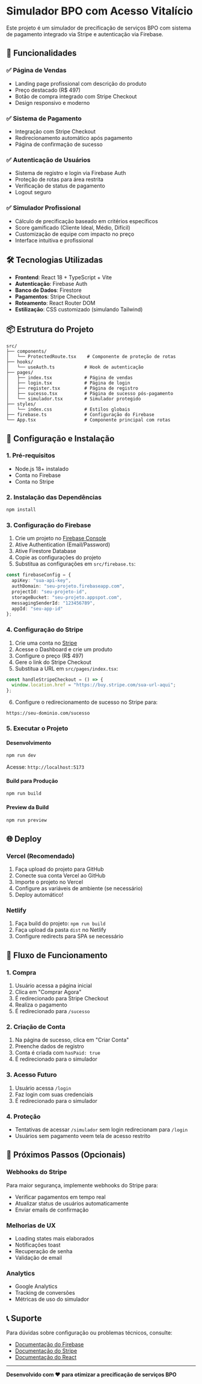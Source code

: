 # Simulador BPO com Acesso Vitalício

Este projeto é um simulador de precificação de serviços BPO com sistema de pagamento integrado via Stripe e autenticação via Firebase.

## 🚀 Funcionalidades

### ✅ Página de Vendas
- Landing page profissional com descrição do produto
- Preço destacado (R$ 497)
- Botão de compra integrado com Stripe Checkout
- Design responsivo e moderno

### ✅ Sistema de Pagamento
- Integração com Stripe Checkout
- Redirecionamento automático após pagamento
- Página de confirmação de sucesso

### ✅ Autenticação de Usuários
- Sistema de registro e login via Firebase Auth
- Proteção de rotas para área restrita
- Verificação de status de pagamento
- Logout seguro

### ✅ Simulador Profissional
- Cálculo de precificação baseado em critérios específicos
- Score gamificado (Cliente Ideal, Médio, Difícil)
- Customização de equipe com impacto no preço
- Interface intuitiva e profissional

## 🛠️ Tecnologias Utilizadas

- **Frontend**: React 18 + TypeScript + Vite
- **Autenticação**: Firebase Auth
- **Banco de Dados**: Firestore
- **Pagamentos**: Stripe Checkout
- **Roteamento**: React Router DOM
- **Estilização**: CSS customizado (simulando Tailwind)

## 📦 Estrutura do Projeto

```
src/
├── components/
│   └── ProtectedRoute.tsx    # Componente de proteção de rotas
├── hooks/
│   └── useAuth.ts           # Hook de autenticação
├── pages/
│   ├── index.tsx            # Página de vendas
│   ├── login.tsx            # Página de login
│   ├── register.tsx         # Página de registro
│   ├── sucesso.tsx          # Página de sucesso pós-pagamento
│   └── simulador.tsx        # Simulador protegido
├── styles/
│   └── index.css            # Estilos globais
├── firebase.ts              # Configuração do Firebase
└── App.tsx                  # Componente principal com rotas
```

## 🔧 Configuração e Instalação

### 1. Pré-requisitos
- Node.js 18+ instalado
- Conta no Firebase
- Conta no Stripe

### 2. Instalação das Dependências
```bash
npm install
```

### 3. Configuração do Firebase

1. Crie um projeto no [Firebase Console](https://console.firebase.google.com/)
2. Ative Authentication (Email/Password)
3. Ative Firestore Database
4. Copie as configurações do projeto
5. Substitua as configurações em `src/firebase.ts`:

```typescript
const firebaseConfig = {
  apiKey: "sua-api-key",
  authDomain: "seu-projeto.firebaseapp.com",
  projectId: "seu-projeto-id",
  storageBucket: "seu-projeto.appspot.com",
  messagingSenderId: "123456789",
  appId: "seu-app-id"
};
```

### 4. Configuração do Stripe

1. Crie uma conta no [Stripe](https://stripe.com/)
2. Acesse o Dashboard e crie um produto
3. Configure o preço (R$ 497)
4. Gere o link do Stripe Checkout
5. Substitua a URL em `src/pages/index.tsx`:

```typescript
const handleStripeCheckout = () => {
  window.location.href = "https://buy.stripe.com/sua-url-aqui";
};
```

6. Configure o redirecionamento de sucesso no Stripe para:
```
https://seu-dominio.com/sucesso
```

### 5. Executar o Projeto

#### Desenvolvimento
```bash
npm run dev
```
Acesse: `http://localhost:5173`

#### Build para Produção
```bash
npm run build
```

#### Preview da Build
```bash
npm run preview
```

## 🌐 Deploy

### Vercel (Recomendado)

1. Faça upload do projeto para GitHub
2. Conecte sua conta Vercel ao GitHub
3. Importe o projeto no Vercel
4. Configure as variáveis de ambiente (se necessário)
5. Deploy automático!

### Netlify

1. Faça build do projeto: `npm run build`
2. Faça upload da pasta `dist` no Netlify
3. Configure redirects para SPA se necessário

## 🔐 Fluxo de Funcionamento

### 1. Compra
1. Usuário acessa a página inicial
2. Clica em "Comprar Agora"
3. É redirecionado para Stripe Checkout
4. Realiza o pagamento
5. É redirecionado para `/sucesso`

### 2. Criação de Conta
1. Na página de sucesso, clica em "Criar Conta"
2. Preenche dados de registro
3. Conta é criada com `hasPaid: true`
4. É redirecionado para o simulador

### 3. Acesso Futuro
1. Usuário acessa `/login`
2. Faz login com suas credenciais
3. É redirecionado para o simulador

### 4. Proteção
- Tentativas de acessar `/simulador` sem login redirecionam para `/login`
- Usuários sem pagamento veem tela de acesso restrito

## 🎯 Próximos Passos (Opcionais)

### Webhooks do Stripe
Para maior segurança, implemente webhooks do Stripe para:
- Verificar pagamentos em tempo real
- Atualizar status de usuários automaticamente
- Enviar emails de confirmação

### Melhorias de UX
- Loading states mais elaborados
- Notificações toast
- Recuperação de senha
- Validação de email

### Analytics
- Google Analytics
- Tracking de conversões
- Métricas de uso do simulador

## 📞 Suporte

Para dúvidas sobre configuração ou problemas técnicos, consulte:
- [Documentação do Firebase](https://firebase.google.com/docs)
- [Documentação do Stripe](https://stripe.com/docs)
- [Documentação do React](https://react.dev/)

---

**Desenvolvido com ❤️ para otimizar a precificação de serviços BPO**

